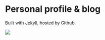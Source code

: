 # Personal profile & blog

Built with [Jekyll](https://github.com/mojombo/jekyll), hosted by Github.

<a href="https://flattr.com/submit/auto?
      user_id=ptz0n&
      url=http://erikeng.se/&
      title=Erik Eng utvecklar för webb&
      description=Öppen källkod och tillgänglig data gör dagen intressant och webben bättre.&
      language=sv_SE&
      category=text">
      <img src="https://api.flattr.com/button/flattr-badge-large.png" />
</a>